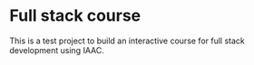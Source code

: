 # Full stack course

This is a test project to build an interactive course for full stack development using IAAC.